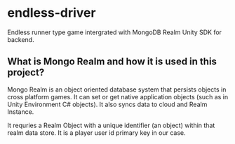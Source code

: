 # endless-driver
Endless runner type game intergrated with MongoDB Realm Unity SDK for backend.

## What is Mongo Realm and how it is used in this project?

Mongo Realm is an object oriented database system that persists objects in cross platform games. It can set or get native application objects (such as in Unity Environment C# objects). It also syncs data to cloud and Realm Instance.

It requries a Realm Object with a unique identifier (an object) within that realm data store. It is a player user id primary key in our case.
